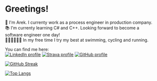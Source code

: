 # Greetings!

👋 I'm Arek. I currenty work as a process engineer in production company.  
📚 I'm currenty learning C# and C++. Looking forward to become a software engineer one day!  
🏊‍♀️🚴‍♂️🏃‍♂️ In my free time I try my best at swimming, cycling and running.  

You can find me here:  
[![LinkedIn profile](https://img.icons8.com/color/48/000000/linkedin.png)](https://www.linkedin.com/in/arekjg/)
[![Strava profile](https://user-images.githubusercontent.com/98057823/196920327-9b037edc-b9ef-4cf1-8868-7f59b257c614.png)](https://www.strava.com/athletes/8749378)
[![GitHub profile](https://img.icons8.com/ios/50/000000/github.png)](https://github.com/arekjg)

<!---
arekjg/arekjg is a ✨ special ✨ repository because its `README.md` (this file) appears on your GitHub profile.
You can click the Preview link to take a look at your changes.
--->

<!---
![arekjg's GitHub stats](https://github-readme-stats.vercel.app/api?username=arekjg&count_private=true&theme=dark&hide=stars,prs,issues,contribs&card_width=350&custom_title=My%20Github%20Stats)
--->

[![GitHub Streak](https://streak-stats.demolab.com?user=arekjg&theme=dark&border_radius=5)](https://git.io/streak-stats)

[![Top Langs](https://github-readme-stats.vercel.app/api/top-langs/?username=arekjg&theme=dark&layout=compact&langs_count=10)](https://github.com/anuraghazra/github-readme-stats)

<!---

![alt text](https://img.icons8.com/ios/50/000000/github.png)
--->

<!---

![strava profile](https://user-images.githubusercontent.com/98057823/196920327-9b037edc-b9ef-4cf1-8868-7f59b257c614.png)
![LinkedIn profile](https://img.icons8.com/color/48/000000/linkedin.png)
![linkedin](https://user-images.githubusercontent.com/98057823/197153649-8bd73ee0-4e14-49c5-ad45-890ff3503011.png)

--->


